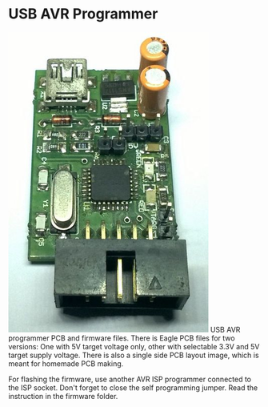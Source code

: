 
USB AVR Programmer
==================

![USBASP 3.3V version](https://github.com/visakhanc/USB-AVR-Programmer/blob/master/pic/usbasp-3v3-side.jpg)
USB AVR programmer PCB and firmware files. There is Eagle PCB files for two versions: One with 5V target voltage only, other with selectable 3.3V and 5V target supply voltage. There is also a single side PCB layout image, which is meant for homemade PCB making.


For flashing the firmware, use another AVR ISP programmer connected to the ISP socket. Don't forget to close the self programming jumper. Read the instruction in the firmware folder.
